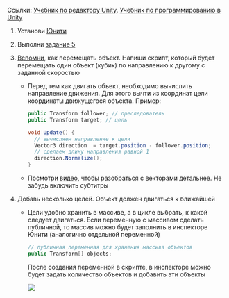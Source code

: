 Ссылки: [Учебник по редактору Unity](http://unity3d.unium.ru/). [Учебник по программированию в Unity](https://github.com/UniumGames/Lessons)
1. Установи [Юнити](https://unity3d.com/ru)
2. Выполни [задание 5](http://unity3d.unium.ru/lessons/lesson5/tasks.html#task5)
2. [Вспомни](https://github.com/UniumGames/Lessons/blob/master/10/README.md#%D0%94%D0%B2%D0%B8%D0%B6%D0%B5%D0%BD%D0%B8%D0%B5-%D0%BE%D0%B1%D1%8A%D0%B5%D0%BA%D1%82%D0%B0), как перемещать объект. Напиши скрипт, который будет перемещать один объект (кубик) по направлению к другому с заданной скоростью

   - Перед тем как двигать объект, необходимо вычислить направление движения. Для этого вычти из координат цели координаты движущегося объекта. Пример:

      ```csharp
      public Transform follower; // преследователь
      public Transform target; // цель

      void Update() {
      	// вычисляем направление к цели
      	Vector3 direction  = target.position - follower.position;
      	// сделаем длину направления равной 1
      	direction.Normalize();
      }
      ```

   -  Посмотри [видео](https://youtu.be/7DK8aA2qee8), чтобы разобраться с векторами детальнее. Не забудь включить субтитры

3. Добавь несколько целей. Объект должен двигаться к ближайшей

   - Цели удобно хранить в массиве, а в цикле выбрать, к какой следует двигаться. Если переменную с массивом сделать публичной, то массив можно будет заполнить в инспекторе Юнити (аналогично отдельной переменной)

      ```csharp
      // публичная переменная для хранения массива объектов
      public Transform[] objects; 
      ```

      После создания переменной в скрипте, в инспекторе можно будет задать количество объектов и добавить эти объекты

      ![](https://api.monosnap.com/rpc/file/download?id=m9HTpKNC550fMq310xipurENz7eETt)
